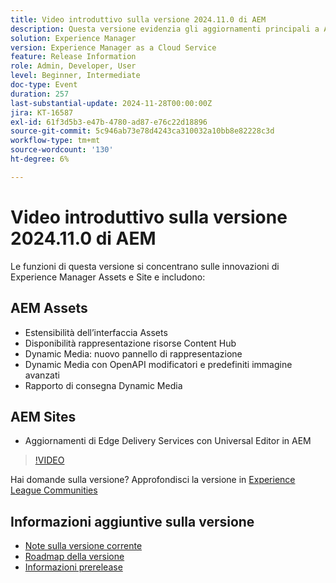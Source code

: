```yaml
---
title: Video introduttivo sulla versione 2024.11.0 di AEM
description: Questa versione evidenzia gli aggiornamenti principali a Adobe Experience Manager (AEM) Sites e Assets, tra cui l’estensibilità dell’interfaccia migliorata, nuove opzioni di rendering, modificatori di immagini avanzati e miglioramenti a Edge Delivery Services con Universal Editor in AEM.
solution: Experience Manager
version: Experience Manager as a Cloud Service
feature: Release Information
role: Admin, Developer, User
level: Beginner, Intermediate
doc-type: Event
duration: 257
last-substantial-update: 2024-11-28T00:00:00Z
jira: KT-16587
exl-id: 61f3d5b3-e47b-4780-ad87-e76c22d18896
source-git-commit: 5c946ab73e78d4243ca310032a10bb8e82228c3d
workflow-type: tm+mt
source-wordcount: '130'
ht-degree: 6%

---
```


# Video introduttivo sulla versione 2024.11.0 di AEM

Le funzioni di questa versione si concentrano sulle innovazioni di Experience Manager Assets e Site e includono:

## AEM Assets

* Estensibilità dell’interfaccia Assets&#x200B;
* Disponibilità rappresentazione risorse Content Hub&#x200B;
* Dynamic Media: nuovo pannello di rappresentazione&#x200B;
* Dynamic Media con OpenAPI &#x200B;modificatori e predefiniti immagine avanzati&#x200B;
* Rapporto di consegna Dynamic Media&#x200B;

## AEM Sites

* Aggiornamenti di Edge Delivery Services con &#x200B;Universal Editor in AEM

>[!VIDEO](https://video.tv.adobe.com/v/3440920/?learn=on&enablevpops)

Hai domande sulla versione?  Approfondisci la versione in [Experience League Communities](https://adobe.ly/3ZKpM0u)

## Informazioni aggiuntive sulla versione

* [Note sulla versione corrente](https://experienceleague.adobe.com/docs/experience-manager-cloud-service/content/release-notes/home.html?lang=it)
* [Roadmap della versione](https://experienceleague.adobe.com/docs/experience-manager-release-information/aem-release-updates/update-releases-roadmap.html?lang=it)
* [Informazioni prerelease](https://experienceleague.adobe.com/docs/experience-manager-cloud-service/content/release-notes/prerelease.html?lang=it)
